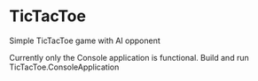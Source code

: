 # TicTacToe
Simple TicTacToe game with AI opponent

Currently only the Console application is functional.
Build and run TicTacToe.ConsoleApplication
